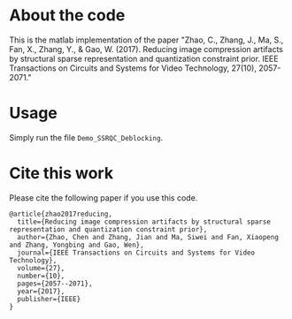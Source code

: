 # About the code
This is the matlab implementation of the paper "Zhao, C., Zhang, J., Ma, S., Fan, X., Zhang, Y., & Gao, W. (2017). Reducing image compression artifacts by structural sparse representation and quantization constraint prior. IEEE Transactions on Circuits and Systems for Video Technology, 27(10), 2057-2071."

# Usage
Simply run the file `Demo_SSRQC_Deblocking`.

# Cite this work
Please cite the following paper if you use this code.
```
@article{zhao2017reducing,
  title={Reducing image compression artifacts by structural sparse representation and quantization constraint prior},
  author={Zhao, Chen and Zhang, Jian and Ma, Siwei and Fan, Xiaopeng and Zhang, Yongbing and Gao, Wen},
  journal={IEEE Transactions on Circuits and Systems for Video Technology},
  volume={27},
  number={10},
  pages={2057--2071},
  year={2017},
  publisher={IEEE}
}
```
